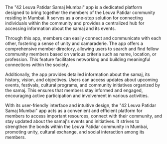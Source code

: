 The "42 Leuva Patidar Samaj Mumbai" app is a dedicated platform designed to bring together the members of the Leuva Patidar community residing in Mumbai. It serves as a one-stop solution for connecting individuals within the community and provides a centralized hub for accessing information about the samaj and its events.

Through this app, members can easily connect and communicate with each other, fostering a sense of unity and camaraderie. The app offers a comprehensive member directory, allowing users to search and find fellow community members based on various criteria such as name, location, or profession. This feature facilitates networking and building meaningful connections within the society.

Additionally, the app provides detailed information about the samaj, its history, vision, and objectives. Users can access updates about upcoming events, festivals, cultural programs, and community initiatives organized by the samaj. This ensures that members stay informed and engaged, encouraging active participation and involvement in various activities.

With its user-friendly interface and intuitive design, the "42 Leuva Patidar Samaj Mumbai" app acts as a convenient and efficient platform for members to access important resources, connect with their community, and stay updated about the samaj's events and initiatives. It strives to strengthen the bonds within the Leuva Patidar community in Mumbai, promoting unity, cultural exchange, and social interaction among its members.
